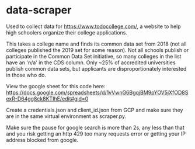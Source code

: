 # data-scraper
Used to collect data for https://www.todocollege.com/, a website to help high schoolers organize their college applications. 

This takes a college name and finds its common data set from 2018 (not all colleges published the 2019 set for some reason). Not all schools publish or participate in the Common Data Set initiative, so many colleges in the list have an 'n/a' in the CDS column. Only ~25% of accredited universities publish common data sets, but applicants are disproportionately interested in those who do.

View the google sheet for this code here: https://docs.google.com/spreadsheets/d/1vVwnG6BgqjBM9pYOV5jXfOD8SexR-D64gg8ck8KTIhE/edit#gid=0

Create a credentials.json and client_id.json from GCP and make sure they are in the same virtual environment as scraper.py.

Make sure the pause for google search is more than 2s, any less than that and you risk getting an http 429 too many requests error or getting your IP address blocked from google. 
